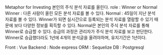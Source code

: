 Metaphor for Investing
본인의 주식 분석 자료를 올린다. role : Winner or Normal
Winner : 다른 사람이 올린 모든 분석 자료를 볼 수 있다.
Normal : 45일이 지난 분석 자료를 볼 수 있다.
Winner가 되면 실시간으로 등록되는 분석 자료를 열람할 수 있기 때문에 보다 다양한 정보를 획득할 수 있다.
Normal은 본인의 주식 분석 자료를 통해 Winner로 승급할 수 있다.
승급의 과정은 관리자가 주식 분석 자료를 보고 판단한다.
Winner로 승급했더라도 1년에 4개의 분석글을 올려야하며, 유지기간은 1년이다.

Front : Vue
Backend : Node express
ORM : Sequelize
DB : Postgresql
